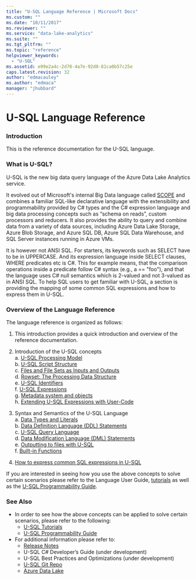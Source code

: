 ```yaml
---
title: "U-SQL Language Reference | Microsoft Docs"
ms.custom: ""
ms.date: "10/11/2017"
ms.reviewer: ""
ms.service: "data-lake-analytics"
ms.suite: ""
ms.tgt_pltfrm: ""
ms.topic: "reference"
helpviewer_keywords: 
  - "U-SQL"
ms.assetid: e99e2a4c-2d78-4a7e-92d0-81ca0b57c25e
caps.latest.revision: 32
author: "edmacauley"
ms.author: "edmaca"
manager: "jhubbard"
---
```

# U-SQL Language Reference
[//]: # "U-SQL Language Reference"  
### Introduction    
This is the reference documentation for the U-SQL language.  
  
### What is U-SQL?    
U-SQL is the new big data query language of the Azure Data Lake Analytics service.  
  
It evolved out of Microsoft's internal Big Data language called [SCOPE](http://www.vldb.org/pvldb/1/1454166.pdf) and combines a familiar SQL-like declarative language with the extensibility and programmability provided by C# types and the C# expression language and big data processing concepts such as “schema on reads”, custom processors and reducers. It also provides the ability to query and combine data from a variety of data sources, including Azure Data Lake Storage, Azure Blob Storage, and Azure SQL DB, Azure SQL Data Warehouse, and SQL Server instances running in Azure VMs.  
  
It is however not ANSI SQL. For starters, its keywords such as SELECT have to be in UPPERCASE. And its expression language inside SELECT clauses, WHERE predicates etc is C#. This for example means, that the comparison operations inside a predicate follow C# syntax (e.g., a == "foo"), and that the language uses C# null semantics which is 2-valued and not 3-valued as in ANSI SQL. To help SQL users to get familiar with U-SQL, a section is providing the mapping of some common SQL expressions and how to express them in U-SQL.  

### Overview of the Language Reference    
The language reference is organized as follows:    
1. This introduction provides a quick introduction and overview of the reference documentation.  
2. Introduction of the U-SQL concepts   
    a. [U-SQL Processing Model](u-sql-concepts.md)  
    b. [U-SQL Script Structure](u-sql-scripts.md)  
    c. [Files and File Sets as Inputs and Outputs](files-and-file-sets-as-inputs-and-outputs-u-sql.md)  
    d. [Rowset: The Processing Data Structure](rowset-the-processing-data-structure-u-sql.md)  
    e. [U-SQL Identifiers](identifiers-u-sql.md)  
    f. [U-SQL Expressions](expressions-u-sql.md)  
    g. [Metadata system and objects](data-definition-language-ddl-statements-u-sql.md)  
    h. [Extending U-SQL Expressions with User-Code](extending-u-sql-expressions-with-user-code.md)
    
3.  Syntax and Semantics of the U-SQL Language  
    a. [Data Types and Literals](data-types-and-literals-u-sql.md)   
    b.  [Data Definition Language (DDL) Statements](data-definition-language-ddl-statements-u-sql.md)  
    c.  [U-SQL Query Language](query-statements-and-expressions-u-sql.md)  
    d.  [Data Modification Language (DML) Statements](data-modification-language-dml-statements-u-sql.md)   
    e.  [Outputting to files with U-SQL](output-statement-u-sql.md)  
    f.  [Built-in Functions](built-in-functions-u-sql.md)
4. [How to express common SQL expressions in U-SQL](common-sql-expressions-in-u-sql.md)  

If you are interested in seeing how you use the above concepts to solve certain scenarios please refer to the Language User Guide, [tutorials](https://azure.microsoft.com/en-us/documentation/articles/data-lake-analytics-u-sql-get-started/) as well as the [U-SQL Programmability Guide](https://docs.microsoft.com/en-us/azure/data-lake-analytics/data-lake-analytics-u-sql-programmability-guide).  
  
### See Also  
* In order to see how the above concepts can be applied to solve certain scenarios, please refer to the following:   
    * [U-SQL Tutorials](https://azure.microsoft.com/en-us/documentation/articles/data-lake-analytics-u-sql-get-started/)   
    * [U-SQL Programmability Guide](https://docs.microsoft.com/en-us/azure/data-lake-analytics/data-lake-analytics-u-sql-programmability-guide) 
* For additional information please refer to:  
    * [Release Notes](https://github.com/Azure/AzureDataLake/tree/master/docs/Release_Notes) 
    * U-SQL C# Developer’s Guide (under development)  
    * U-SQL Best Practices and Optimizations (under development)  
    * [U-SQL Git Repo](https://github.com/Azure/USQL)  
    * [Azure Data Lake](http://azure.github.io/AzureDataLake/) 
